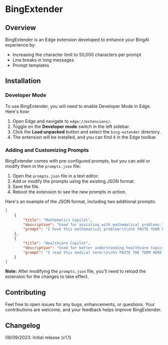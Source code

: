# BingExtender

## Overview
BingExtender is an Edge extension developed to enhance your BingAI experience by:

- Increasing the character limit to 50,000 characters per prompt
- Line breaks in long messages
- Prompt templates

## Installation
### Developer Mode
To use BingExtender, you will need to enable Developer Mode in Edge. Here's how:

1. Open Edge and navigate to `edge://extensions/`.
2. Toggle on the **Developer mode** switch in the left sidebar.
3. Click the **Load unpacked** button and select the `bing-extender` directory.
4. The extension will be installed, and you can find it in the Edge toolbar.

### Adding and Customizing Prompts
BingExtender comes with pre-configured prompts, but you can add or modify them in the `prompts.json` file:

1. Open the `prompts.json` file in a text editor.
2. Add or modify the prompts using the existing JSON format.
3. Save the file.
4. Reboot the extension to see the new prompts in action.

Here's an example of the JSON format, including two additional prompts:

```json
[
    {
        "title": "Mathematics Copilot",
        "description": "Used for assisting with mathematical problems.",
        "prompt": "I have this mathematical problem:\n\n%% PASTE YOUR PROBLEM HERE %%\n\nCan you help me solve it?"
    },
    {
        "title": "Healthcare Copilot",
        "description": "Used for better understanding healthcare topics.",
        "prompt": "I read this medical term:\n\n%% PASTE THE TERM HERE %%\n\nCan you explain what it means?"
    }
]
```

**Note:** After modifying the `prompts.json` file, you'll need to reload the extension for the changes to take effect.

## Contributing
Feel free to open issues for any bugs, enhancements, or questions. Your contributions are welcome, and your feedback helps improve BingExtender.

## Changelog
08/09/2023: Initial release (v1.1)
